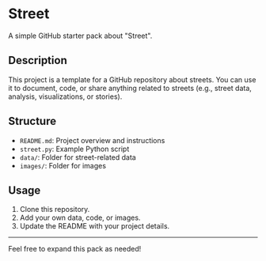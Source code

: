 # Street

A simple GitHub starter pack about "Street".

## Description
This project is a template for a GitHub repository about streets. You can use it to document, code, or share anything related to streets (e.g., street data, analysis, visualizations, or stories).

## Structure
- `README.md`: Project overview and instructions
- `street.py`: Example Python script
- `data/`: Folder for street-related data
- `images/`: Folder for images

## Usage
1. Clone this repository.
2. Add your own data, code, or images.
3. Update the README with your project details.

---

Feel free to expand this pack as needed!
